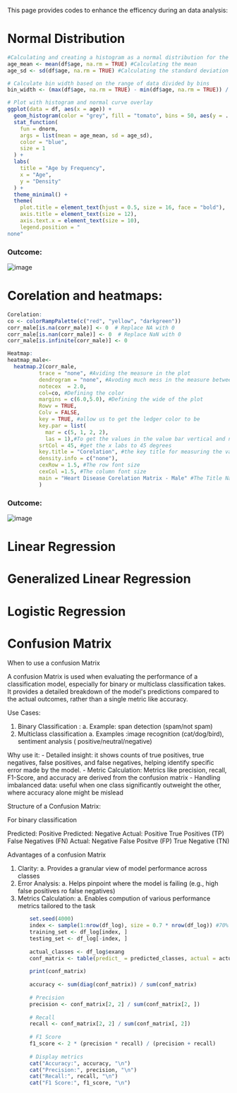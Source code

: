 This page provides codes to enhance the efficency during an data analysis: 



# Normal Distribution 

````R
#Calculating and creating a histogram as a normal distribution for the Cholestrol of the survey 
age_mean <- mean(df$age, na.rm = TRUE) #Calculating the mean
age_sd <- sd(df$age, na.rm = TRUE) #Calculating the standard deviation

# Calculate bin width based on the range of data divided by bins
bin_width <- (max(df$age, na.rm = TRUE) - min(df$age, na.rm = TRUE)) / 50  

# Plot with histogram and normal curve overlay
ggplot(data = df, aes(x = age)) +
  geom_histogram(color = "grey", fill = "tomato", bins = 50, aes(y = ..density..)) +  # Use density for y to align with normal curve
  stat_function(
    fun = dnorm,
    args = list(mean = age_mean, sd = age_sd),
    color = "blue",
    size = 1
  ) +
  labs(
    title = "Age by Frequency",
    x = "Age",
    y = "Density"
  ) +
  theme_minimal() +
  theme(
    plot.title = element_text(hjust = 0.5, size = 16, face = "bold"),
    axis.title = element_text(size = 12),
    axis.text.x = element_text(size = 10),
    legend.position = "
none"
````
### Outcome: 

![image](https://github.com/user-attachments/assets/8892a51f-4fa8-4d27-af0c-a200b3e198ef)

# Corelation and heatmaps: 

````r
Corelation:
co <- colorRampPalette(c("red", "yellow", "darkgreen"))
corr_male[is.na(corr_male)] <- 0  # Replace NA with 0
corr_male[is.nan(corr_male)] <- 0  # Replace NaN with 0
corr_male[is.infinite(corr_male)] <- 0 
````
````r
Heatmap: 
heatmap_male<- 
  heatmap.2(corr_male, 
          trace = "none", #Aviding the measure in the plot
          dendrogram = "none", #Avoding much mess in the measure between the col
          notecex  = 2.0,
          col=co, #Defining the color         
          margins = c(6.0,5.0), #Defining the wide of the plot 
          Rowv = TRUE,
          Colv = FALSE,
          key = TRUE, #allow us to get the ledger color to be 
          key.par = list(
            mar = c(5, 1, 2, 2), 
            las = 1),#To get the values in the value bar vertical and not horizontal 
          srtCol = 45, #get the x labs to 45 degrees  
          key.title = "Corelation", #the key title for measuring the values 
          density.info = c("none"),
          cexRow = 1.5, #The row font size 
          cexCol =1.5, #The column font size 
          main = "Heart Disease Corelation Matrix - Male" #The Title Name 
          )

````

### Outcome: 

![image](https://github.com/user-attachments/assets/91411e59-4bf5-42d8-9699-057c3ad0a2bb)


# Linear Regression 

# Generalized Linear Regression 

# Logistic Regression 

# Confusion Matrix 

When to use a confusion Matrix

A confusion Matrix is used when evaluating the performance of a classification model, especially for binary or multiclass classification takes. It provides a detailed breakdown of the model's predictions compared to the actual outcomes, rather than a single metric like accuracy. 

Use Cases: 

1. Binary Classification :
		a. Example: span detection (spam/not spam)
2. Multiclass classification 
		a. Examples :image recognition (cat/dog/bird), sentiment analysis ( positive/neutral/negative) 

Why use it: 
	- Detailed insight: it shows counts of true positives, true negatives, false positives, and false negatives, helping identify specific error made by the model. 
	- Metric Calculation: Metrics like precision, recall, F1-Score, and accuracy are derived from the confusion matrix 
	- Handling imbalanced data: useful when one class significantly outweight the other, where accuracy alone might be mislead 

Structure of a Confusion Matrix: 

For binary classification 

Predicted: Positive	Predicted: Negative
Actual: Positive	True Positives (TP)	False Negatives (FN)
Actual: Negative 	False Positve (FP)	True Negative (TN) 

Advantages of a confusion Matrix

1. Clarity: 
		a. Provides a granular view of model performance across classes 
2. Error Analysis: 
		a. Helps pinpoint where the model is failing (e.g., high false positives ro false negatives)
3. Metrics Calculation:
		a. Enables compution of various performance metrics tailored to the task

 ````r
		set.seed(4000)
		index <- sample(1:nrow(df_log), size = 0.7 * nrow(df_log)) #70% for the training 
		training_set <- df_log[index, ]
		testing_set <- df_log[-index, ]
	
		actual_classes <- df_log$exang 
		conf_matrix <- table(predict_ = predicted_classes, actual = actual_classes )
		
		print(conf_matrix)
		
		accuracy <- sum(diag(conf_matrix)) / sum(conf_matrix)
		
		# Precision
		precision <- conf_matrix[2, 2] / sum(conf_matrix[2, ])
		
		# Recall
		recall <- conf_matrix[2, 2] / sum(conf_matrix[, 2])
		
		# F1 Score
		f1_score <- 2 * (precision * recall) / (precision + recall)
		
		# Display metrics
		cat("Accuracy:", accuracy, "\n")
		cat("Precision:", precision, "\n")
		cat("Recall:", recall, "\n")
		cat("F1 Score:", f1_score, "\n")
		
````

